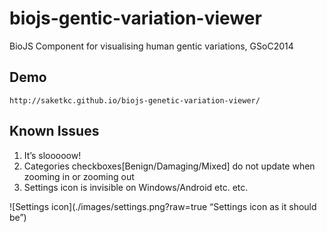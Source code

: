 biojs-gentic-variation-viewer
=============================

BioJS Component for visualising human gentic variations, GSoC2014

## Demo
    http://saketkc.github.io/biojs-genetic-variation-viewer/
## Known Issues
1. It’s slooooow!
2. Categories checkboxes[Benign/Damaging/Mixed] do not update when zooming in or zooming out
3. Settings icon is invisible on Windows/Android etc. etc.

![Settings icon](./images/settings.png?raw=true “Settings icon as it should be”)



